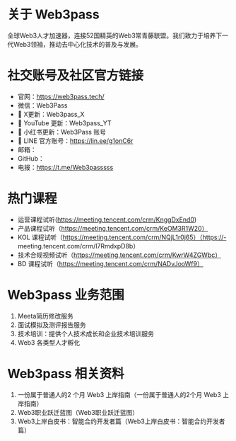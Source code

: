 # 关于 Web3pass
全球Web3人才加速器，连接52国精英的Web3常青藤联盟。我们致力于培养下一代Web3领袖，推动去中心化技术的普及与发展。


# 社交账号及社区官方链接
- 官网：https://web3pass.tech/
- 微信：Web3Pass
- 📎 X更新：Web3pass_X
- 📎 YouTube 更新：Web3pass_YT
- 📎 小红书更新：Web3Pass 账号
- 📩 LINE 官方账号：https://lin.ee/g1onC6r
- 邮箱：
- GitHub：
- 电报：https://t.me/Web3passsss

# 热门课程

- 运营课程试听(https://meeting.tencent.com/crm/KnggDxEnd0)
- 产品课程试听（https://meeting.tencent.com/crm/KeOM3R1W20）
- KOL 课程试听（https://meeting.tencent.com/crm/NQjL1r0j65）（https://- meeting.tencent.com/crm/l7RmdxpD8b）
- 技术合规视频试听（https://meeting.tencent.com/crm/KwrW4ZGWbc）
- BD 课程试听（https://meeting.tencent.com/crm/NADvJooWf9）

# Web3pass 业务范围
1. Meeta简历修改服务
2. 面试模拟及测评报告服务
3. 技术培训：提供个人技术成长和企业技术培训服务
4. Web3 各类型人才孵化

# Web3pass 相关资料
1. 一份属于普通人的2 个月 Web3 上岸指南（一份属于普通人的2个月 Web3 上岸指南）
2. Web3职业跃迁蓝图（Web3职业跃迁蓝图）
3. Web3上岸白皮书：智能合约开发者篇（Web3上岸白皮书：智能合约开发者篇）
